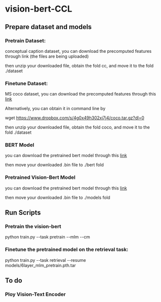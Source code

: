 # vision-bert-CCL
## Prepare dataset and models

### Pretrain Dataset:
conceptual caption dataset, you can download the precomputed features through link (the files are being uploaded)

then unzip your downloaded file, obtain the fold cc, and move it to the fold ./dataset

### Finetune Dataset:
MS coco dataset, you can download the precomputed features through this [link](https://www.dropbox.com/s/4g0x49h302xj7j4/coco.tar.gz?dl=0) 

Alternatively, you can obtain it in command line by

wget https://www.dropbox.com/s/4g0x49h302xj7j4/coco.tar.gz?dl=0

then unzip your downloaded file, obtain the fold coco, and move it to the fold ./dataset

### BERT Model
you can download the pretrained bert model through this [link](https://www.dropbox.com/s/oyzjyzc420essow/pytorch_model.bin?dl=0)

then move your downloaded .bin file to ./bert fold

### Pretrained Vision-Bert Model

you can download the pretrained bert model through this [link](https://www.dropbox.com/s/bmejzretyynhtt8/6layer_mlm_pretrain.pth.tar?dl=0)

then move your downloaded .bin file to ./models fold

## Run Scripts


### Pretrain the vision-bert

python train.py --task pretrain --mlm --cm

### Finetune the pretrained model on the retrieval task:

python train.py --task retrieval --resume models/6layer_mlm_pretrain.pth.tar 



## To do

### Ploy Vision-Text Encoder
